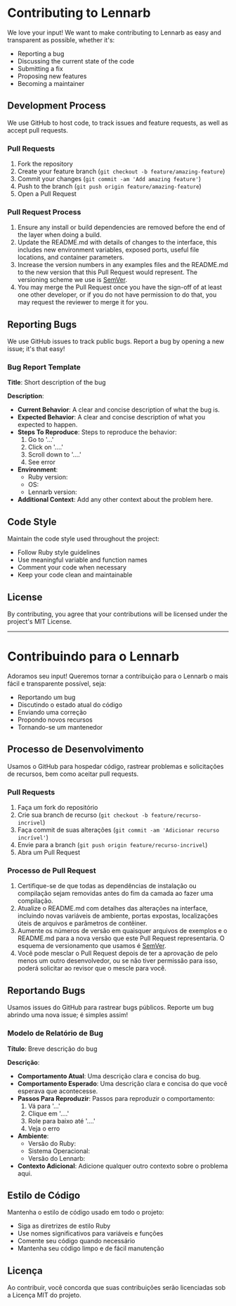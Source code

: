 # Contributing to Lennarb

We love your input! We want to make contributing to Lennarb as easy and transparent as possible, whether it's:

- Reporting a bug
- Discussing the current state of the code
- Submitting a fix
- Proposing new features
- Becoming a maintainer

## Development Process

We use GitHub to host code, to track issues and feature requests, as well as accept pull requests.

### Pull Requests

1. Fork the repository
2. Create your feature branch (`git checkout -b feature/amazing-feature`)
3. Commit your changes (`git commit -am 'Add amazing feature'`)
4. Push to the branch (`git push origin feature/amazing-feature`)
5. Open a Pull Request

### Pull Request Process

1. Ensure any install or build dependencies are removed before the end of the layer when doing a build.
2. Update the README.md with details of changes to the interface, this includes new environment variables, exposed ports, useful file locations, and container parameters.
3. Increase the version numbers in any examples files and the README.md to the new version that this Pull Request would represent. The versioning scheme we use is [SemVer](http://semver.org/).
4. You may merge the Pull Request once you have the sign-off of at least one other developer, or if you do not have permission to do that, you may request the reviewer to merge it for you.

## Reporting Bugs

We use GitHub issues to track public bugs. Report a bug by opening a new issue; it's that easy!

### Bug Report Template

**Title**: Short description of the bug

**Description**:
- **Current Behavior**: A clear and concise description of what the bug is.
- **Expected Behavior**: A clear and concise description of what you expected to happen.
- **Steps To Reproduce**: Steps to reproduce the behavior:
    1. Go to '...'
    2. Click on '....'
    3. Scroll down to '....'
    4. See error
- **Environment**: 
    - Ruby version:
    - OS:
    - Lennarb version:
- **Additional Context**: Add any other context about the problem here.

## Code Style

Maintain the code style used throughout the project:

- Follow Ruby style guidelines
- Use meaningful variable and function names
- Comment your code when necessary
- Keep your code clean and maintainable

## License

By contributing, you agree that your contributions will be licensed under the project's MIT License.

---

# Contribuindo para o Lennarb

Adoramos seu input! Queremos tornar a contribuição para o Lennarb o mais fácil e transparente possível, seja:

- Reportando um bug
- Discutindo o estado atual do código
- Enviando uma correção
- Propondo novos recursos
- Tornando-se um mantenedor

## Processo de Desenvolvimento

Usamos o GitHub para hospedar código, rastrear problemas e solicitações de recursos, bem como aceitar pull requests.

### Pull Requests

1. Faça um fork do repositório
2. Crie sua branch de recurso (`git checkout -b feature/recurso-incrivel`)
3. Faça commit de suas alterações (`git commit -am 'Adicionar recurso incrível'`)
4. Envie para a branch (`git push origin feature/recurso-incrivel`)
5. Abra um Pull Request

### Processo de Pull Request

1. Certifique-se de que todas as dependências de instalação ou compilação sejam removidas antes do fim da camada ao fazer uma compilação.
2. Atualize o README.md com detalhes das alterações na interface, incluindo novas variáveis de ambiente, portas expostas, localizações úteis de arquivos e parâmetros de contêiner.
3. Aumente os números de versão em quaisquer arquivos de exemplos e o README.md para a nova versão que este Pull Request representaria. O esquema de versionamento que usamos é [SemVer](http://semver.org/).
4. Você pode mesclar o Pull Request depois de ter a aprovação de pelo menos um outro desenvolvedor, ou se não tiver permissão para isso, poderá solicitar ao revisor que o mescle para você.

## Reportando Bugs

Usamos issues do GitHub para rastrear bugs públicos. Reporte um bug abrindo uma nova issue; é simples assim!

### Modelo de Relatório de Bug

**Título**: Breve descrição do bug

**Descrição**:
- **Comportamento Atual**: Uma descrição clara e concisa do bug.
- **Comportamento Esperado**: Uma descrição clara e concisa do que você esperava que acontecesse.
- **Passos Para Reproduzir**: Passos para reproduzir o comportamento:
    1. Vá para '...'
    2. Clique em '....'
    3. Role para baixo até '....'
    4. Veja o erro
- **Ambiente**: 
    - Versão do Ruby:
    - Sistema Operacional:
    - Versão do Lennarb:
- **Contexto Adicional**: Adicione qualquer outro contexto sobre o problema aqui.

## Estilo de Código

Mantenha o estilo de código usado em todo o projeto:

- Siga as diretrizes de estilo Ruby
- Use nomes significativos para variáveis e funções
- Comente seu código quando necessário
- Mantenha seu código limpo e de fácil manutenção

## Licença

Ao contribuir, você concorda que suas contribuições serão licenciadas sob a Licença MIT do projeto.
